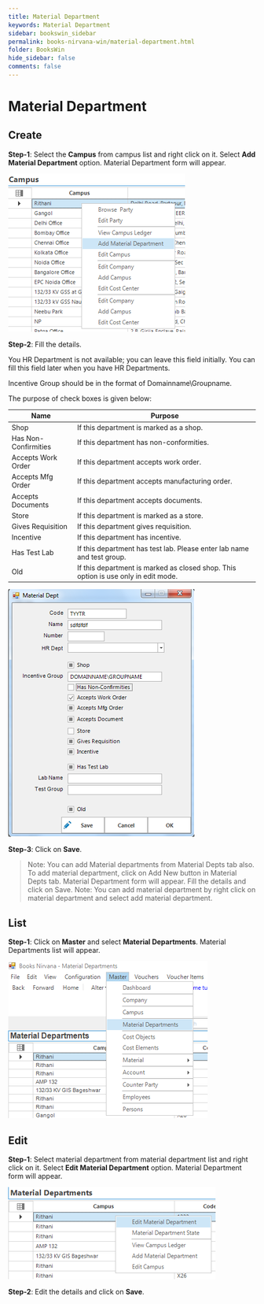 ```yaml
---
title: Material Department
keywords: Material Department
sidebar: bookswin_sidebar
permalink: books-nirvana-win/material-department.html
folder: BooksWin
hide_sidebar: false
comments: false
---
```


# Material Department

## Create 

**Step-1**: Select the **Campus** from campus list and right click on it. Select **Add Material Department** option. Material Department form will appear.

![](/images/MaterialDepartmentCreateMenu.png)

**Step-2**: Fill the details.
 
You HR Department is not available; you can leave this field initially. You can fill this field later when you have HR Departments. 

Incentive Group should be in the format of Domainname\Groupname.
 
The purpose of check boxes is given below:

|Name| Purpose|
|---|---|
|Shop|If this department is marked as a shop.|
|Has Non-Confirmities|If this department has non-conformities.|
|Accepts Work Order|If this department accepts work order.|
|Accepts Mfg Order|If this department accepts manufacturing order.|
|Accepts Documents|If this department accepts documents.|
|Store|If this department is marked as a store.|
|Gives Requisition|If this department gives requisition.|
|Incentive|If this department has incentive.|
|Has Test Lab|If this department has test lab. Please enter lab name and test group.|
|Old|If this department is marked as closed shop. This option is use only in edit mode.|	

![](/images/MaterialDepartmentForm.png)

**Step-3**: Click on **Save**.
 
>Note: You can add Material departments from Material Depts tab also. To add material department, click on Add New button in Material Depts tab. Material Department form will appear. Fill the details and click on Save.
>Note: You can add material department by right click on material department and select add material department. 

## List 

**Step-1**: Click on **Master** and select **Material Departments**. Material Departments list will appear.

![](/images/MaterialDepartmentList.png)

## Edit

**Step-1**: Select material department from material department list and right click on it. Select **Edit Material Department** option. Material Department form will appear.

![](/images/MaterialDepartmentEdit.png)

**Step-2**: Edit the details and click on **Save**.